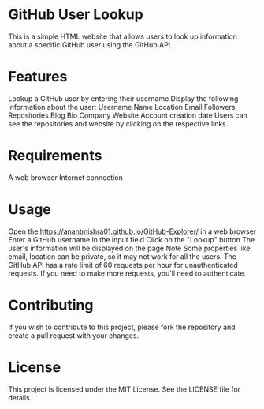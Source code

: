 # GitHub User Lookup
This is a simple HTML website that allows users to look up information about a specific GitHub user using the GitHub API.

# Features
Lookup a GitHub user by entering their username
Display the following information about the user:
Username
Name
Location
Email
Followers
Repositories
Blog
Bio
Company
Website
Account creation date
Users can see the repositories and website by clicking on the respective links.
# Requirements
A web browser
Internet connection
# Usage
Open the https://anantmishra01.github.io/GitHub-Explorer/ in a web browser
Enter a GitHub username in the input field
Click on the "Lookup" button
The user's information will be displayed on the page
Note
Some properties like email, location can be private, so it may not work for all the users.
The GitHub API has a rate limit of 60 requests per hour for unauthenticated requests. If you need to make more requests, you'll need to authenticate.
# Contributing
If you wish to contribute to this project, please fork the repository and create a pull request with your changes.

# License
This project is licensed under the MIT License. See the LICENSE file for details.
